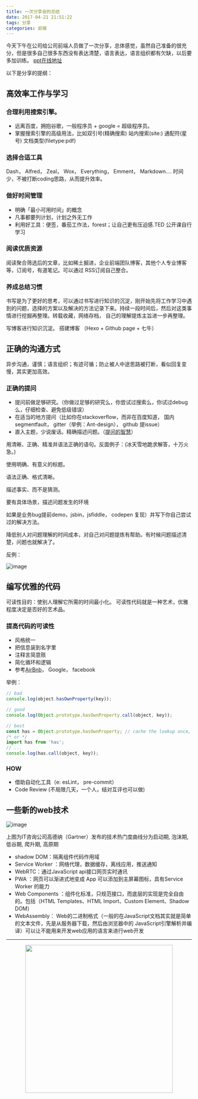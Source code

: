 ```yaml
---
title: 一次分享会的总结
date: 2017-04-21 21:51:22
tags: 分享
categories: 前端
---
```

今天下午在公司给公司前端人员做了一次分享，总体感觉，虽然自己准备的很充分，但是很多自己很多东西没有表达清楚，语言表达，语言组织都有欠缺，以后要多加训练。
[ppt在线地址](http://slides.com/yhhwpp/deck#/)

以下是分享的提纲：

## 高效率工作与学习

### 合理利用搜索引擎。

- 远离百度，拥抱谷歌，一般程序员 + google = 超级程序员。
- 掌握搜索引擎的高级用法，比如双引号(精确搜索) 站内搜索(site:) 通配符(星号) 文档类型(filetype:pdf)

### 选择合适工具 

Dash， Alfred， Zeal， Wox， Everything， Emment， Markdown....
时间少，不被打断coding思路，从而提升效率。


### 做好时间管理

- 明确「最小可用时间」的概念
- 凡事都要列计划，计划之外无工作
- 利用好工具：便签，番茄工作法，forest；让自己更有压迫感.TED 公开课自行学习


### 阅读优质资源

阅读聚合筛选后的文章，比如稀土掘进，企业前端团队博客，其他个人专业博客等，订阅号，有道笔记。可以通过 RSS订阅自己整合。

### 养成总结习惯

书写是为了更好的思考，可以通过书写进行知识的沉淀，刚开始先将工作学习中遇到的问题，选择的方案以及解决的方法记录下来。持续一段时间后，然后对这类事情进行挖掘再整理。转载收藏，网络存档， 自己的理解提炼主旨进一步再整理。

写博客进行知识沉淀。 搭建博客 （Hexo + Github page + 七牛）

## 正确的沟通方式

异步沟通，谨慎；语言组织；有迹可循；防止被人中途思路被打断，看似回复变慢，其实更加高效。

### 正确的提问

- 提问前做足够研究。（你做过足够的研究么，你尝试过搜索么，你试过debug么，仔细检查、避免低级错误）
- 在适当的地方提问（比如你在stackoverflow，而非在百度知道， 国内segmentfault， gitter（举例：Ant-design）， github 提issue）
- 直入主题，少说废话。精确描述问题。（[提问的智慧](https://github.com/ryanhanwu/How-To-Ask-Questions-The-Smart-Way/blob/master/README-zh_CN.md)）


用清晰、正确、精准并语法正确的语句。反面例子：(冰天雪地跪求解答，十万火急。)

使用明确、有意义的标题。

语法正确、格式清晰。

描述事实、而不是猜测。

要有具体场景，描述问题发生的环境

如果是业务bug提前demo，jsbin，jsfiddle，  codepen 复现）并写下你自己尝试过的解决方法。

降低别人对问题理解的时间成本，对自己对问题提炼有帮助。有时候问题描述清楚，问题也就解决了。

反例：

![image](http://oolgmkd78.bkt.clouddn.com/1492500367%281%29.jpg)


## 编写优雅的代码

可读性目的：使别人理解它所需的时间最小化。
可读性代码就是一种艺术，优雅程度决定是否好的艺术品。


### 提高代码的可读性

 - 风格统一
 - 把信息装到名字里
 - 注释言简意赅
 - 简化循环和逻辑
 - 参考[AirBnb](https://github.com/airbnb/javascript)， Google， facebook

举例：

```javascript
// bad
console.log(object.hasOwnProperty(key));

// good
console.log(Object.prototype.hasOwnProperty.call(object, key));

// best
const has = Object.prototype.hasOwnProperty; // cache the lookup once, in module scope.
/* or */
import has from 'has';
// ...
console.log(has.call(object, key));
```
### HOW

- 借助自动化工具（e: esLint， pre-commit）
- Code Review (不局限几天，一个人，结对互评也可以做)

## 一些新的web技术

![image](http://jbcdn2.b0.upaiyun.com/2017/03/e66f3b57c643a419227fda7caffbfada.png)

上图为IT咨询公司高德纳（Gartner）发布的技术热门度曲线分为启动期, 泡沫期, 低谷期, 爬升期, 高原期

- shadow DOM：隔离组件代码作用域
- Service Worker ：网络代理，数据缓存，离线应用，推送通知
- WebRTC：通过JavaScript api接口网页实时通讯
- PWA ：网页可以渐进式地变成 App 可以添加到主屏幕图标，具有Service Worker 的能力
- Web Components ：组件化标准，只规范接口，而底层的实现是完全自由的。包括（HTML Templates、HTML Import、Custom Element、Shadow DOM）
- WebAssembly： Web的二进制格式（一般的在JavaScript文档其实就是简单的文本文件，先是从服务器下载，然后由浏览器中的 JavaScript引擎解析并编译）可以让不能用来开发web应用的语言来进行web开发

---------

<center><img src="http://ohwhjizw4.bkt.clouddn.com/running_on_empty_eran_mendel_dribbble_gif.gif" width="400" ></center>







